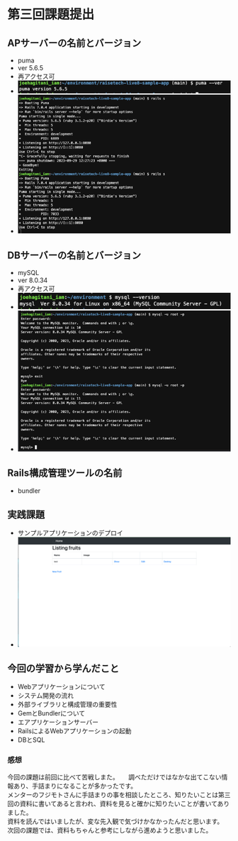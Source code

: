 # 第三回課題提出
## APサーバーの名前とバージョン
- puma
- ver 5.6.5
- 再アクセス可
- ![puma.version](/img/lecture03/puma.version.png) 
- ![puma](/img/lecture03/puma.png)
## DBサーバーの名前とバージョン
- mySQL
- ver 8.0.34
- 再アクセス可
- ![mysql.version](/img/lecture03/mysql.version.png)
- ![mysql](/img/lecture03/mysql.png)
## Rails構成管理ツールの名前
- bundler
## 実践課題
- サンプルアプリケーションのデプロイ
- ![sampleapp](/img/lecture03/sampleapp.png)
## 今回の学習から学んだこと
- Webアプリケーションについて
- システム開発の流れ
- 外部ライブラリと構成管理の重要性
- GemとBundlerについて
- エアプリケーションサーバー
- RailsによるWebアプリケーションの起動
- DBとSQL
### 感想
今回の課題は前回に比べて苦戦しまた。  　
調べただけではなかな出てこない情報あり、手詰まりになることが多かったです。  
メンターのフジモトさんに手詰まりの事を相談したところ、知りたいことは第三回の資料に書いてあると言われ、資料を見ると確かに知りたいことが書いてありました。  
資料を読んではいましたが、変な先入観で気づけかなかったんだと思います。  
次回の課題では、資料もちゃんと参考にしながら進めようと思いました。  



